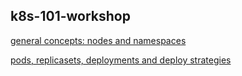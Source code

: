 ## k8s-101-workshop


[general concepts: nodes and namespaces](1.general/readme.md)

[pods, replicasets, deployments and deploy strategies](2.deployments/readme.md)
